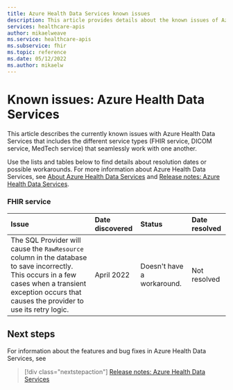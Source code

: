 ```yaml
---
title: Azure Health Data Services known issues
description: This article provides details about the known issues of Azure Health Data Services.
services: healthcare-apis
author: mikaelweave
ms.service: healthcare-apis
ms.subservice: fhir
ms.topic: reference
ms.date: 05/12/2022
ms.author: mikaelw
---
```


# Known issues: Azure Health Data Services 

This article describes the currently known issues with Azure Health Data Services that includes the different service types (FHIR service, DICOM service, MedTech service) that seamlessly work with one another. 

Use the lists and tables below to find details about resolution dates or possible workarounds. For more information about Azure Health Data Services, see [About Azure Health Data Services](healthcare-apis-overview.md) and [Release notes: Azure Health Data Services](release-notes.md).

### FHIR service
 
|Issue | Date discovered | Status | Date resolved |
| :------------------------------------- | :------------ | :------------- | :------------- |
|The SQL Provider will cause the `RawResource` column in the database to save incorrectly. This occurs in a few cases when a transient exception occurs that causes the provider to use its retry logic. |April 2022 |Doesn't have a workaround.  |Not resolved  |


## Next steps

For information about the features and bug fixes in Azure Health Data Services, see

>[!div class="nextstepaction"]
>[Release notes: Azure Health Data Services](release-notes.md)
